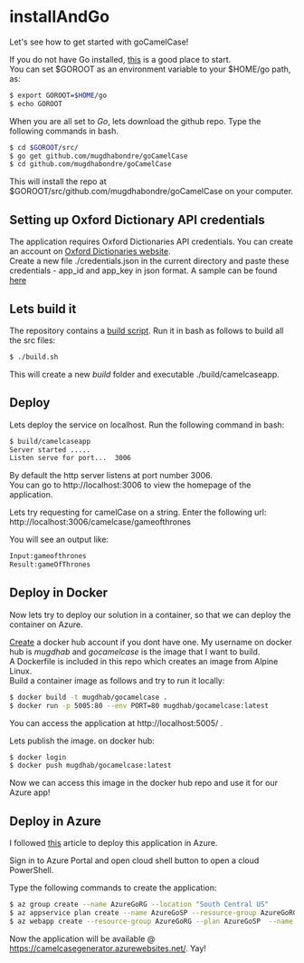 # installAndGo

Let's see how to get started with goCamelCase!

If you do not have Go installed, [this](https://golang.org/doc/install) is a good place to start.<br />
You can set $GOROOT as an environment variable to your $HOME/go path, as:

```bash
$ export GOROOT=$HOME/go
$ echo GOROOT
```  

When you are all set to _Go_, lets download the github repo. 
Type the following commands in bash.

```bash
$ cd $GOROOT/src/
$ go get github.com/mugdhabondre/goCamelCase
$ cd github.com/mugdhabondre/goCamelCase
```

This will install the repo at $GOROOT/src/github.com/mugdhabondre/goCamelCase on your computer.<br />

## Setting up Oxford Dictionary API credentials

The application requires Oxford Dictionaries API credentials. You can create an account on [Oxford Dictionaries website](https://developer.oxforddictionaries.com/).<br />
Create a new file ./credentials.json in the current directory and paste these credentials - app_id and app_key in json format. A sample can be found [here](https://github.com/mugdhabondre/goCamelCase/example.json)

## Lets build it

The repository contains a [build script](https://github.com/mugdhabondre/goCamelCase/build.sh). Run it in bash as follows to build all the src files:

```bash
$ ./build.sh
```

This will create a new _build_ folder and executable ./build/camelcaseapp.

## Deploy
Lets deploy the service on localhost. 
Run the following command in bash:

```bash
$ build/camelcaseapp
Server started .....
Listen serve for port...  3006
```

By default the http server listens at port number 3006. <br/>
You can go to http://localhost:3006 to view the homepage of the application. 

Lets try requesting for camelCase on a string. Enter the following url:<br />
http://localhost:3006/camelcase/gameofthrones

You will see an output like:
```bash
Input:gameofthrones
Result:gameOfThrones
```

## Deploy in Docker

Now lets try to deploy our solution in a container, so that we can deploy the container on Azure.

[Create](https://hub.docker.com/) a docker hub account if you dont have one. My username on docker hub is _mugdhab_ and _gocamelcase_ is the image that I want to build.<br/>
A Dockerfile is included in this repo which creates an image from Alpine Linux.<br/>
Build a container image as follows and try to run it locally:

```bash
$ docker build -t mugdhab/gocamelcase .
$ docker run -p 5005:80 --env PORT=80 mugdhab/gocamelcase:latest 
```

You can access the application at http://localhost:5005/ .

Lets publish the image. on docker hub:

```bash
$ docker login
$ docker push mugdhab/gocamelcase:latest
``` 

Now we can access this image in the docker hub repo and use it for our Azure app!

## Deploy in Azure

I followed [this](https://medium.com/@durgaprasadbudhwani/step-by-step-guide-to-deploy-golang-application-on-azure-web-app-46ba3befb4c0) article to deploy this application in Azure.

Sign in to Azure Portal and open cloud shell button to open a cloud PowerShell. 

Type the following commands to create the application:
```bash
$ az group create --name AzureGoRG --location "South Central US"
$ az appservice plan create --name AzureGoSP --resource-group AzureGoRG --sku S1 --is-linux
$ az webapp create --resource-group AzureGoRG --plan AzureGoSP  --name camelcasegenerator --deployment-container-image-name mugdhab/gocamelcase:latest
``` 

Now the application will be available @ https://camelcasegenerator.azurewebsites.net/. Yay!

